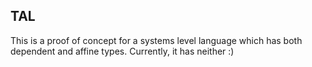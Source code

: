 TAL
---

This is a proof of concept for a systems level language which has both
dependent and affine types. Currently, it has neither :)
